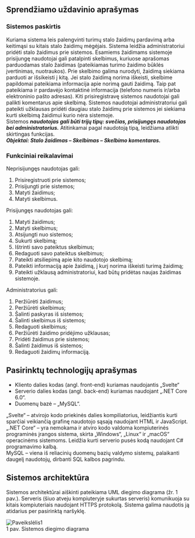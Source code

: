 ## Sprendžiamo uždavinio aprašymas

### Sistemos paskirtis

Kuriama sistema leis palengvinti turimų stalo žaidimų pardavimą arba keitimąsi su kitais stalo žaidimų mėgėjais. 
Sistema leidžia administratoriui pridėti stalo žaidimus prie sistemos. Esamiems žaidimams sistemoje prisijungę naudotojai gali patalpinti skelbimus, kuriuose aprašomas parduodamas stalo žaidimas (pateikiamas turimo žaidimo būklės įvertinimas, nuotraukos). Prie skelbimo galima nurodyti, žaidimą siekiama parduoti ar išsikeisti į kitą. Jei stalo žaidimą norima iškeisti, skelbime papildomai pateikiama informacija apie norimą gauti žaidimą. Taip pat pateikiama ir pardavėjo kontaktinė informacija (telefono numeris ir/arba elektroninio pašto adresas). Kiti prisiregistravę sistemos naudotojai gali palikti komentarus apie skelbimą. Sistemos naudotojai administratoriui gali pateikti užklausas pridėti daugiau stalo žaidimų prie sistemos jei siekiama kurti skelbimą žaidimui kurio nėra sistemoje.  
Sistemos ***naudotojas gali būti trijų tipų: svečias, prisijungęs naudotojas bei administratorius.*** Atitinkamai pagal naudotoją tipą, leidžiama atlikti skirtingas funkcijas.  
***Objektai: Stalo žaidimas – Skelbimas – Skelbimo komentaras.***  

### Funkciniai reikalavimai

Neprisijungęs naudotojas gali:  
1. Prisiregistruoti prie sistemos;  
2. Prisijungti prie sistemos;  
3. Matyti žaidimus;  
4. Matyti skelbimus.   

Prisijungęs naudotojas gali:  
1. Matyti žaidimus;  
2. Matyti skelbimus;  
3. Atsijungti nuo sistemos;  
4. Sukurti skelbimą;  
5. Ištrinti savo pateiktus skelbimus;  
6. Redaguoti savo pateiktus skelbimus;  
7. Pateikti atsiliepimą apie kito naudotojo skelbimą;  
8. Pateikti informaciją apie žaidimą, į kurį norima iškeisti turimą žaidimą;  
9. Pateikti užklausą administratoriui, kad būtų pridėtas naujas žaidimas sistemoje.  

Administratorius gali:  
1. Peržiūrėti žaidimus;  
2. Peržiūrėti skelbimus;  
3. Šalinti paskyras iš sistemos;  
4. Šalinti skelbimus iš sistemos;  
5. Redaguoti skelbimus;  
6. Peržiūrėti žaidimo pridėjimo užklausas;  
7. Pridėti žaidimus prie sistemos;  
8. Šalinti žaidimus iš sistemos;  
9. Redaguoti žaidimų informaciją.  

## Pasirinktų technologijų aprašymas

- Kliento dalies kodas (angl. front-end) kuriamas naudojantis „Svelte“
- Serverio dalies kodas (angl. back-end) kuriamas naudojant „.NET Core 6.0“.
-	Duomenų bazė – „MySQL“.  

„Svelte“ – atvirojo kodo priekinės dalies kompiliatorius, leidžiantis kurti sparčiai veikiančią grafinę naudotojo sąsają naudojant HTML ir JavaScript.  
„.NET Core“ – yra nemokama ir atviro kodo valdoma kompiuterinės programinės įrangos sistema, skirta „Windows“, „Linux“ ir „macOS“ operacinėms sistemoms. Leidžia kurti serverio pusės kodą naudojant C# programavimo kalbą.  
MySQL – viena iš reliacinių duomenų bazių valdymo sistemų, palaikanti daugelį naudotojų, dirbanti SQL kalbos pagrindu.

## Sistemos architektūra

Sistemos architektūrai aiškinti pateikiama UML diegimo diagrama (žr. 1 pav.). Serveris (šiuo atveju kompiuteryje sukurtas serveris) komunikuoja su kitais kompiuteriais naudojant HTTPS protokolą. Sistema galima naudotis ją atidarius per pasirinktą naršyklę.  

![Paveikslėlis1](https://user-images.githubusercontent.com/60034692/194549792-5acf6e90-0a02-468f-b457-f66acb460455.jpg)  
1 pav. Sistemos diegimo diagrama

